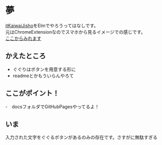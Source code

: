 # 夢
[itKaiwaiJisho](https://github.com/actionpterygii/itKaiwaiJisho)をElmでやろうってはなしです。  
元はChromeExtensionなのでスマホから見るイメージでの感じです。  
[ここからみれます](https://actionpterygii.github.io/jishoWoElmDePwa/)

## かえたところ
- ぐぐりはボタンを用意する形に
- readmeとかもういらんやろて

## ここがポイント！
-　docsフォルダでGitHubPagesやってるよ！

## いま
入力された文字をぐぐるボタンがあるのみの存在です。さすがに無駄すぎる
